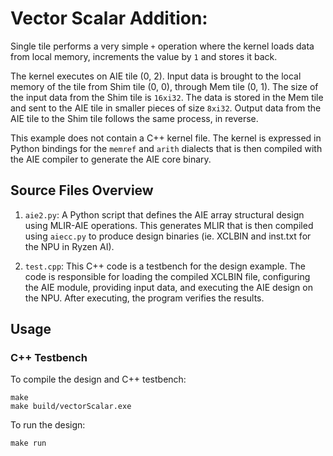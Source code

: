 <!---//===- README.md --------------------------*- Markdown -*-===//
//
// This file is licensed under the Apache License v2.0 with LLVM Exceptions.
// See https://llvm.org/LICENSE.txt for license information.
// SPDX-License-Identifier: Apache-2.0 WITH LLVM-exception
//
// Copyright (C) 2024, Advanced Micro Devices, Inc.
// 
//===----------------------------------------------------------------------===//-->

# Vector Scalar Addition:

Single tile performs a very simple `+` operation where the kernel loads data from local memory, increments the value by `1` and stores it back.

The kernel executes on AIE tile (0, 2). Input data is brought to the local memory of the tile from Shim tile (0, 0), through Mem tile (0, 1). The size of the input data from the Shim tile is `16xi32`. The data is stored in the Mem tile and sent to the AIE tile in smaller pieces of size `8xi32`. Output data from the AIE tile to the Shim tile follows the same process, in reverse.

This example does not contain a C++ kernel file. The kernel is expressed in Python bindings for the `memref` and `arith` dialects that is then compiled with the AIE compiler to generate the AIE core binary.

## Source Files Overview

1. `aie2.py`: A Python script that defines the AIE array structural design using MLIR-AIE operations. This generates MLIR that is then compiled using `aiecc.py` to produce design binaries (ie. XCLBIN and inst.txt for the NPU in Ryzen AI). 

1. `test.cpp`: This C++ code is a testbench for the design example. The code is responsible for loading the compiled XCLBIN file, configuring the AIE module, providing input data, and executing the AIE design on the NPU. After executing, the program verifies the results.

## Usage

### C++ Testbench

To compile the design and C++ testbench:

```
make
make build/vectorScalar.exe
```

To run the design:

```
make run
```
